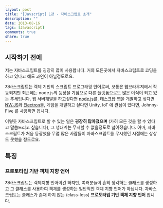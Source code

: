 ```yaml
---
layout: post
title: "[Javscript] 1강 - 자바스크립트 소개"
description: ""
date: 2013-08-16
tags: [Javascript]
comments: true
share: true
---
```


## 시작하기 전에

저는 자바스크립트를 굉장히 많이 사용합니다. 거의 모든곳에서 자바스크립트로 코딩을 하고 있다고 해도 과언이 아닐정도로요. 

자바스크립트는 객체 기반의 스크립트 프로그래밍 언어로써, 보통은 웹브라우져에서 작동되지만 최근에는 node.js의 등장을 기점으로 다른 플랫폼으로도 많은 이식이 되고 있는 추세입니다. 웹 서버개발을 하고싶다면 [node.js](https://nodejs.org/ko/)를, 데스크탑 앱을 개발하고 싶다면 [NW.JS](https://nwjs.io/)와 [Electron](http://electron.atom.io/)을, 게임을 개발하고 싶다면 Unity, IoT 에 관심이 있다면, Johnny-Five 를 사용하면 됩니다.

이렇듯 자바스크립트로 할 수 있는 일은 **굉장히 많아졌으며** (가히 모든 것을 할 수 있다고 말씀드리고 싶습니다), 그 생태계는 무시할 수 없을정도로 넓어졌습니다. 아마, 자바스크립트가 처음 등장했을 무렵 많은 사람들이 자바스크립트를 무시했던 시절에는 상상도 못했을 정도로요. 

## 특징

### 프로토타입 기반 객체 지향 언어

자바스크립트는 객체지향 언어이긴 하지만, 여러분들이 흔히 생각하는 클래스를 생성하고 그 클래스를 사용하여 객체를 생성하는 일반적인 객체 지향 언어가 아닙니다. 자바스크립트는 클래스가 존재 하지 않는 (class-less) **프로토타입 기반 객체 지향 언어** 입니다. 